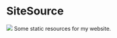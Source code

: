 # SiteSource
[![](https://data.jsdelivr.com/v1/package/gh/pengqian089/SiteSource/badge)](https://www.jsdelivr.com/package/gh/pengqian089/SiteSource)
Some static resources for my website.
